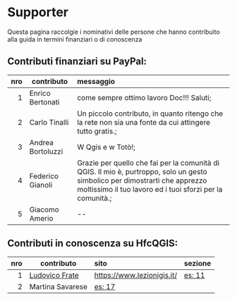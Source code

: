 # Supporter

Questa pagina raccolgie i nominativi delle persone che hanno contribuito alla guida in termini finanziari o di conoscenza


## Contributi finanziari su PayPal:

nro| contributo| messaggio
--:|-----------|:--------
1| Enrico Bertonati| come sempre ottimo lavoro Doc!!! Saluti;
2| Carlo Tinalli| Un piccolo contributo, in quanto ritengo che la rete non sia una fonte da cui attingere tutto gratis.;
3| Andrea Bortoluzzi| W Qgis e w Totò!;
4| Federico Gianoli| Grazie per quello che fai per la comunità di QGIS. Il mio è, purtroppo, solo un gesto simbolico per dimostrarti che apprezzo moltissimo il tuo lavoro ed i tuoi sforzi per la comunità.;
5| Giacomo Amerio| --


## Contributi in conoscenza su HfcQGIS:

nro| contributo| sito|sezione
--:|-----------|:-------|---
1| [Ludovico Frate](https://twitter.com/FrateLudovico?lang=it)|  https://www.lezionigis.it/| [es: 11]()
2| Martina Savarese| [es: 17]()


